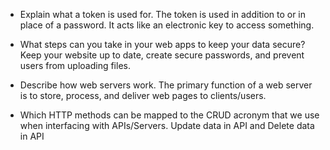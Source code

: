 - Explain what a token is used for.
The token is used in addition to or in place of a password. It acts like an electronic key to access something.

- What steps can you take in your web apps to keep your data secure?
Keep your website up to date, create secure passwords, and prevent users from uploading files.

- Describe how web servers work.
The primary function of a web server is to store, process, and deliver web pages to clients/users.

- Which HTTP methods can be mapped to the CRUD acronym that we use when interfacing with APIs/Servers.
Update data in API and Delete data in API